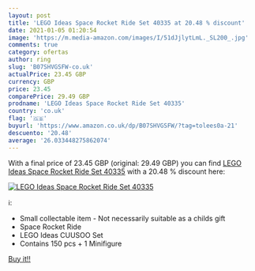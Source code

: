 ```yaml
---
layout: post
title: 'LEGO Ideas Space Rocket Ride Set 40335 at 20.48 % discount'
date: 2021-01-05 01:20:54
image: 'https://m.media-amazon.com/images/I/51dJjlytLmL._SL200_.jpg'
comments: true
category: ofertas
author: ring
slug: 'B07SHVGSFW-co.uk'
actualPrice: 23.45 GBP
currency: GBP
price: 23.45
comparePrice: 29.49 GBP
prodname: 'LEGO Ideas Space Rocket Ride Set 40335'
country: 'co.uk'
flag: '🇬🇧'
buyurl: 'https://www.amazon.co.uk/dp/B07SHVGSFW/?tag=tolees0a-21'
descuento: '20.48'
average: '26.033448275862074'
---
```


With a final price of 23.45 GBP (original: 29.49 GBP) you can find [LEGO Ideas Space Rocket Ride Set 40335](https://www.amazon.co.uk/dp/B07SHVGSFW/?tag=tolees0a-21) with a  20.48 % discount here:

[![LEGO Ideas Space Rocket Ride Set 40335](https://m.media-amazon.com/images/I/51dJjlytLmL._SL200_.jpg)](https://www.amazon.co.uk/dp/B07SHVGSFW/?tag=tolees0a-21)

ℹ️:

- Small collectable item - Not necessarily suitable as a childs gift
- Space Rocket Ride
- LEGO Ideas CUUSOO Set
- Contains 150 pcs + 1 Minifigure

[Buy it!!](https://www.amazon.co.uk/dp/B07SHVGSFW/?tag=tolees0a-21)
